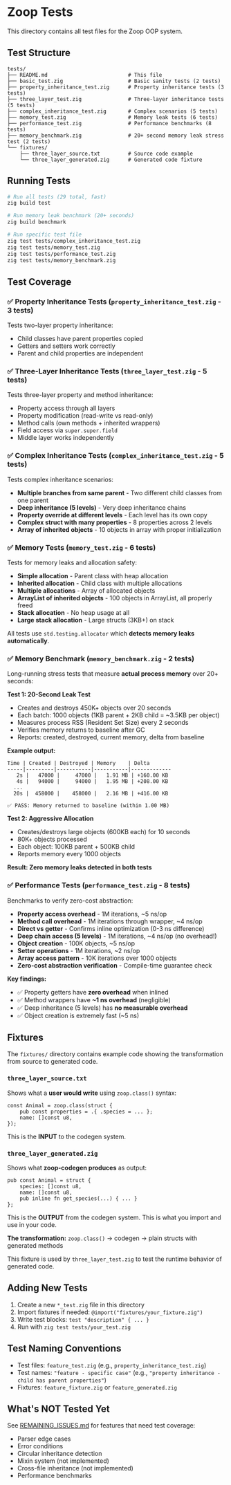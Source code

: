 # Zoop Tests

This directory contains all test files for the Zoop OOP system.

## Test Structure

```
tests/
├── README.md                          # This file
├── basic_test.zig                     # Basic sanity tests (2 tests)
├── property_inheritance_test.zig      # Property inheritance tests (3 tests)
├── three_layer_test.zig               # Three-layer inheritance tests (5 tests)
├── complex_inheritance_test.zig       # Complex scenarios (5 tests)
├── memory_test.zig                    # Memory leak tests (6 tests)
├── performance_test.zig               # Performance benchmarks (8 tests)
├── memory_benchmark.zig               # 20+ second memory leak stress test (2 tests)
└── fixtures/
    ├── three_layer_source.txt         # Source code example
    └── three_layer_generated.zig      # Generated code fixture
```

## Running Tests

```bash
# Run all tests (29 total, fast)
zig build test

# Run memory leak benchmark (20+ seconds)
zig build benchmark

# Run specific test file
zig test tests/complex_inheritance_test.zig
zig test tests/memory_test.zig
zig test tests/performance_test.zig
zig test tests/memory_benchmark.zig
```

## Test Coverage

### ✅ Property Inheritance Tests (`property_inheritance_test.zig` - 3 tests)

Tests two-layer property inheritance:
- Child classes have parent properties copied
- Getters and setters work correctly
- Parent and child properties are independent

### ✅ Three-Layer Inheritance Tests (`three_layer_test.zig` - 5 tests)

Tests three-layer property and method inheritance:
- Property access through all layers
- Property modification (read-write vs read-only)
- Method calls (own methods + inherited wrappers)
- Field access via `super.super.field`
- Middle layer works independently

### ✅ Complex Inheritance Tests (`complex_inheritance_test.zig` - 5 tests)

Tests complex inheritance scenarios:
- **Multiple branches from same parent** - Two different child classes from one parent
- **Deep inheritance (5 levels)** - Very deep inheritance chains
- **Property override at different levels** - Each level has its own copy
- **Complex struct with many properties** - 8 properties across 2 levels
- **Array of inherited objects** - 10 objects in array with proper initialization

### ✅ Memory Tests (`memory_test.zig` - 6 tests)

Tests for memory leaks and allocation safety:
- **Simple allocation** - Parent class with heap allocation
- **Inherited allocation** - Child class with multiple allocations
- **Multiple allocations** - Array of allocated objects
- **ArrayList of inherited objects** - 100 objects in ArrayList, all properly freed
- **Stack allocation** - No heap usage at all
- **Large stack allocation** - Large structs (3KB+) on stack

All tests use `std.testing.allocator` which **detects memory leaks automatically**.

### ✅ Memory Benchmark (`memory_benchmark.zig` - 2 tests)

Long-running stress tests that measure **actual process memory** over 20+ seconds:

**Test 1: 20-Second Leak Test**
- Creates and destroys 450K+ objects over 20 seconds
- Each batch: 1000 objects (1KB parent + 2KB child = ~3.5KB per object)
- Measures process RSS (Resident Set Size) every 2 seconds
- Verifies memory returns to baseline after GC
- Reports: created, destroyed, current memory, delta from baseline

**Example output:**
```
Time | Created | Destroyed | Memory    | Delta
-----|---------|-----------|-----------|-------------
   2s |   47000 |     47000 |   1.91 MB | +160.00 KB
   4s |   94000 |     94000 |   1.95 MB | +208.00 KB
  ...
  20s |  458000 |    458000 |   2.16 MB | +416.00 KB

✅ PASS: Memory returned to baseline (within 1.00 MB)
```

**Test 2: Aggressive Allocation**
- Creates/destroys large objects (600KB each) for 10 seconds
- 80K+ objects processed
- Each object: 100KB parent + 500KB child
- Reports memory every 1000 objects

**Result: Zero memory leaks detected in both tests**

### ✅ Performance Tests (`performance_test.zig` - 8 tests)

Benchmarks to verify zero-cost abstraction:
- **Property access overhead** - 1M iterations, ~5 ns/op
- **Method call overhead** - 1M iterations through wrapper, ~4 ns/op
- **Direct vs getter** - Confirms inline optimization (0-3 ns difference)
- **Deep chain access (5 levels)** - 1M iterations, ~4 ns/op (no overhead!)
- **Object creation** - 100K objects, ~5 ns/op
- **Setter operations** - 1M iterations, ~2 ns/op
- **Array access pattern** - 10K iterations over 1000 objects
- **Zero-cost abstraction verification** - Compile-time guarantee check

**Key findings:**
- ✅ Property getters have **zero overhead** when inlined
- ✅ Method wrappers have **~1 ns overhead** (negligible)
- ✅ Deep inheritance (5 levels) has **no measurable overhead**
- ✅ Object creation is extremely fast (~5 ns)

## Fixtures

The `fixtures/` directory contains example code showing the transformation from source to generated code.

### `three_layer_source.txt`

Shows what a **user would write** using `zoop.class()` syntax:
```zig
const Animal = zoop.class(struct {
    pub const properties = .{ .species = ... };
    name: []const u8,
});
```

This is the **INPUT** to the codegen system.

### `three_layer_generated.zig`

Shows what **zoop-codegen produces** as output:
```zig
pub const Animal = struct {
    species: []const u8,
    name: []const u8,
    pub inline fn get_species(...) { ... }
};
```

This is the **OUTPUT** from the codegen system. This is what you import and use in your code.

**The transformation:** `zoop.class()` → codegen → plain structs with generated methods

This fixture is used by `three_layer_test.zig` to test the runtime behavior of generated code.

## Adding New Tests

1. Create a new `*_test.zig` file in this directory
2. Import fixtures if needed: `@import("fixtures/your_fixture.zig")`
3. Write test blocks: `test "description" { ... }`
4. Run with `zig test tests/your_test.zig`

## Test Naming Conventions

- Test files: `feature_test.zig` (e.g., `property_inheritance_test.zig`)
- Test names: `"feature - specific case"` (e.g., `"property inheritance - child has parent properties"`)
- Fixtures: `feature_fixture.zig` or `feature_generated.zig`

## What's NOT Tested Yet

See [REMAINING_ISSUES.md](../REMAINING_ISSUES.md) for features that need test coverage:
- Parser edge cases
- Error conditions
- Circular inheritance detection
- Mixin system (not implemented)
- Cross-file inheritance (not implemented)
- Performance benchmarks
